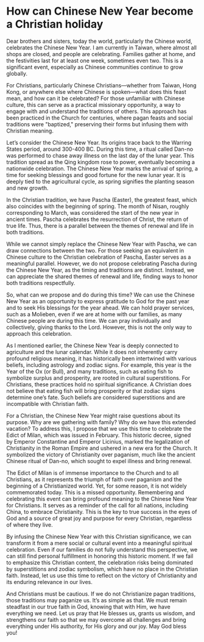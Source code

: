 # How can Chinese New Year become a Christian holiday

Dear brothers and sisters, today the world, particularly the Chinese world, celebrates the Chinese New Year. I am currently in Taiwan, where almost all shops are closed, and people are celebrating. Families gather at home, and the festivities last for at least one week, sometimes even two. This is a significant event, especially as Chinese communities continue to grow globally.

For Christians, particularly Chinese Christians—whether from Taiwan, Hong Kong, or anywhere else where Chinese is spoken—what does this feast mean, and how can it be celebrated? For those unfamiliar with Chinese culture, this can serve as a practical missionary opportunity, a way to engage with and understand the traditions of others. This approach has been practiced in the Church for centuries, where pagan feasts and social traditions were "baptized," preserving their forms but infusing them with Christian meaning.

Let’s consider the Chinese New Year. Its origins trace back to the Warring States period, around 300-400 BC. During this time, a ritual called Dan-no was performed to chase away illness on the last day of the lunar year. This tradition spread as the Qing kingdom rose to power, eventually becoming a nationwide celebration. The Chinese New Year marks the arrival of spring, a time for seeking blessings and good fortune for the new lunar year. It is deeply tied to the agricultural cycle, as spring signifies the planting season and new growth.

In the Christian tradition, we have Pascha (Easter), the greatest feast, which also coincides with the beginning of spring. The month of Nisan, roughly corresponding to March, was considered the start of the new year in ancient times. Pascha celebrates the resurrection of Christ, the return of true life. Thus, there is a parallel between the themes of renewal and life in both traditions.

While we cannot simply replace the Chinese New Year with Pascha, we can draw connections between the two. For those seeking an equivalent in Chinese culture to the Christian celebration of Pascha, Easter serves as a meaningful parallel. However, we do not propose celebrating Pascha during the Chinese New Year, as the timing and traditions are distinct. Instead, we can appreciate the shared themes of renewal and life, finding ways to honor both traditions respectfully.

So, what can we propose and do during this time? We can use the Chinese New Year as an opportunity to express gratitude to God for the past year and to seek His blessings for the year ahead. We can hold prayer services, such as a Molieben, even if we are at home with our families, as many Chinese people are during this time. We can pray individually and collectively, giving thanks to the Lord. However, this is not the only way to approach this celebration.

As I mentioned earlier, the Chinese New Year is deeply connected to agriculture and the lunar calendar. While it does not inherently carry profound religious meaning, it has historically been intertwined with various beliefs, including astrology and zodiac signs. For example, this year is the Year of the Ox (or Bull), and many traditions, such as eating fish to symbolize surplus and prosperity, are rooted in cultural superstitions. For Christians, these practices hold no spiritual significance. A Christian does not believe that eating fish will bring prosperity or that zodiac signs determine one’s fate. Such beliefs are considered superstitions and are incompatible with Christian faith.

For a Christian, the Chinese New Year might raise questions about its purpose. Why are we gathering with family? Why do we have this extended vacation? To address this, I propose that we use this time to celebrate the Edict of Milan, which was issued in February. This historic decree, signed by Emperor Constantine and Emperor Licinius, marked the legalization of Christianity in the Roman Empire and ushered in a new era for the Church. It symbolized the victory of Christianity over paganism, much like the ancient Chinese ritual of Dan-no, which sought to expel illness and bring renewal.

The Edict of Milan is of immense importance to the Church and to all Christians, as it represents the triumph of faith over paganism and the beginning of a Christianized world. Yet, for some reason, it is not widely commemorated today. This is a missed opportunity. Remembering and celebrating this event can bring profound meaning to the Chinese New Year for Christians. It serves as a reminder of the call for all nations, including China, to embrace Christianity. This is the key to true success in the eyes of God and a source of great joy and purpose for every Christian, regardless of where they live.

By infusing the Chinese New Year with this Christian significance, we can transform it from a mere social or cultural event into a meaningful spiritual celebration. Even if our families do not fully understand this perspective, we can still find personal fulfillment in honoring this historic moment. If we fail to emphasize this Christian content, the celebration risks being dominated by superstitions and zodiac symbolism, which have no place in the Christian faith. Instead, let us use this time to reflect on the victory of Christianity and its enduring relevance in our lives.

And Christians must be cautious. If we do not Christianize pagan traditions, those traditions may paganize us. It’s as simple as that. We must remain steadfast in our true faith in God, knowing that with Him, we have everything we need. Let us pray that He blesses us, grants us wisdom, and strengthens our faith so that we may overcome all challenges and bring everything under His authority, for His glory and our joy. May God bless you!

